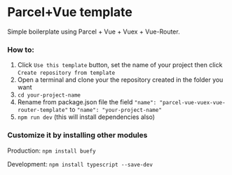 # Parcel+Vue template

Simple boilerplate using Parcel + Vue + Vuex + Vue-Router.

### How to:

1. Click `Use this template` button, set the name of your project then click `Create repository from template`
2. Open a terminal and clone your the repository created in the folder you want
4. `cd your-project-name`
5. Rename from package.json file the field `"name": "parcel-vue-vuex-vue-router-template"` to `"name": "your-project-name"` 
6. `npm run dev` (this will install dependencies also)


### Customize it by installing other modules

Production: `npm install buefy`

Development: `npm install typescript --save-dev`


